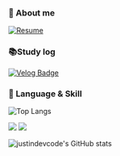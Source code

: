 ### 👋 About me
[![Resume](https://img.shields.io/badge/notion-000000?style=for-the-badge&logo=notion&logoColor=white)](https://00msb.notion.site/ca99e68f5fcb4979acb0d34387aa2b25?pvs=4)

### 📚Study log
[![Velog Badge](https://img.shields.io/badge/velog-20C997?style=for-the-badge&logo=velog&logoColor=white)](https://velog.io/@witwint/series)
<br/>

 
### 💪 Language & Skill
![Top Langs](https://github-readme-stats.vercel.app/api/top-langs/?username=justindevcode&layout=compact)


<p>
<img src="https://img.shields.io/badge/Java-F7DF1E?style=for-the-badge&logo=Java&logoColor=white">
<img src="https://img.shields.io/badge/Spring-3178C6?style=for-the-badge&logo=Spring&logoColor=white">
</p>


![justindevcode's GitHub stats](https://github-readme-stats.vercel.app/api?username=justindevcode&show_icons=true&theme=radical)
